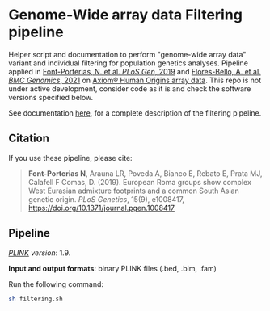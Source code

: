 # Genome-Wide array data Filtering pipeline
Helper script and documentation to perform "genome-wide array data" variant and individual filtering for population genetics analyses. Pipeline applied in [Font-Porterias, N. et al. *PLoS Gen*, 2019](https://doi.org/10.1371/journal.pgen.1008417) and [Flores-Bello, A. et al. *BMC Genomics*, 2021](https://doi.org/10.1186/s12864-021-08203-y) on [Axiom® Human Origins array data](http://www.affymetrix.com/support/technical/byproduct.affx?product=Axiom_GW_HuOrigin). This repo is not under active development, consider code as it is and check the software versions specified below. 

See documentation [here](Processing_HOarray.pdf), for a complete description of the filtering pipeline. 


## Citation

If you use these pipeline, please cite: 

> **Font-Porterias N**, Arauna LR, Poveda A, Bianco E, Rebato E, Prata MJ, Calafell F Comas, D. (2019). European Roma groups show complex West Eurasian admixture footprints and a common South Asian genetic origin. *PLoS Genetics*, 15(9), e1008417, https://doi.org/10.1371/journal.pgen.1008417


## Pipeline
*[PLINK](https://www.cog-genomics.org/plink/1.9/) version*: 1.9. 

**Input and output formats**: binary PLINK files (.bed, .bim, .fam)

Run the following command:
```bash
sh filtering.sh
```
